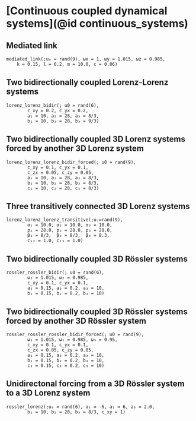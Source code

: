
# [Continuous coupled dynamical systems](@id continuous_systems)

## Mediated link

```@docs
mediated_link(;u₀ = rand(9), ωx = 1, ωy = 1.015, ωz = 0.985,
    k = 0.15, l = 0.2, m = 10.0, c = 0.06)
```

## Two bidirectionally coupled Lorenz-Lorenz systems

```@docs
lorenz_lorenz_bidir(; u0 = rand(6),
        c_xy = 0.2, c_yx = 0.2,
        a₁ = 10, a₂ = 28, a₃ = 8/3,
        b₁ = 10, b₂ = 28, b₃ = 9/3)
```

## Two bidirectionally coupled 3D Lorenz systems forced by another 3D Lorenz system

```@docs
lorenz_lorenz_lorenz_bidir_forced(; u0 = rand(9),
        c_xy = 0.1, c_yx = 0.1,
        c_zx = 0.05, c_zy = 0.05,
        a₁ = 10, a₂ = 28, a₃ = 8/3,
        b₁ = 10, b₂ = 28, b₃ = 8/3,
        c₁ = 10, c₂ = 28, c₃ = 8/3)
```

## Three transitively connected 3D Lorenz systems

```@docs
lorenz_lorenz_lorenz_transitive(;uᵢ=rand(9),
        σ₁ = 10.0, σ₂ = 10.0, σ₃ = 10.0,
        ρ₁ = 28.0, ρ₂ = 28.0, ρ₃ = 28.0,
        β₁ = 8/3,  β₂ = 8/3,  β₃ = 8.3,
        c₁₂ = 1.0, c₂₃ = 1.0)
```

## Two bidirectionally coupled 3D Rössler systems

```@docs
rossler_rossler_bidir(; u0 = rand(6),
        ω₁ = 1.015, ω₂ = 0.985,
        c_xy = 0.1, c_yx = 0.1,
        a₁ = 0.15, a₂ = 0.2, a₃ = 10,
        b₁ = 0.15, b₂ = 0.2, b₃ = 10)
```

## Two bidirectionally coupled 3D Rössler systems forced by another 3D Rössler system

```@docs
rossler_rossler_rossler_bidir_forced(; u0 = rand(9),
        ω₁ = 1.015, ω₂ = 0.985, ω₃ = 0.95,
        c_xy = 0.1, c_yx = 0.1,
        c_zx = 0.05, c_zy = 0.05,
        a₁ = 0.15, a₂ = 0.2, a₃ = 10,
        b₁ = 0.15, b₂ = 0.2, b₃ = 10,
        c₁ = 0.15, c₂ = 0.2, c₃ = 10)
```

## Unidirectonal forcing from a 3D Rössler system to a 3D Lorenz system

```@docs
rossler_lorenz(;u₀ = rand(6), a₁ = -6, a₂ = 6, a₃ = 2.0,
        b₁ = 10, b₂ = 28, b₃ = 8/3, c_xy = 1)
```
